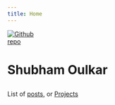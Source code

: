 ```yaml
---
title: Home
---
```


[<img src="https://simpleicons.org/icons/github.svg" style="max-width:15%;min-width:40px;float:center;" alt="Github repo" />](https://github.com/ShubhamOulkar)

# Shubham Oulkar

## 


List of [posts](/post/), or [Projects](/Projects/)
